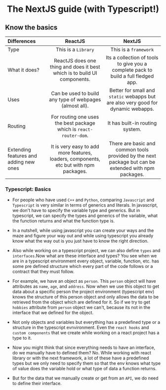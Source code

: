 <div align=center>
    <h1>The NextJS guide (with Typescript!)</h1>
</div>

## Know the basics

| Differences                            |                                        ReactJS                                        |                                                NextJS                                                |
| :------------------------------------- | :-----------------------------------------------------------------------------------: | :--------------------------------------------------------------------------------------------------: |
| Type                                   |                                  This is a `Library`                                  |                                        This is a `framework`                                         |
| What it does?                          |       ReactJS does one thing and does it best which is to build UI components.        |          Its a collection of tools to give you a complete pack to build a full fledged app.          |
| Uses                                   |                Can be used to build any type of webpages (almost all).                |          Better for small and `static` webapps but are also very good for dynamic webapps.           |
| Routing                                |          For routing one uses the best package which is `react-router-dom`.           |                                   It has built-in routing system.                                    |
| Extending features and adding new ones | It is very easy to add more features, loaders, components, etc but with npm packages. | There are basic and common tools provided by the next package but can be extended with npm packages. |

### Typescript: Basics

- For people who have used `C++` and `Python`, comparing `Javascript` and `Typescript` is very similar in terms of generics and literals. In javascript, we don't have to specify the variable type and generics. But in typescript, we can specify the types and generics of the variable, what the function returns and what the function type is.

- In a nutshell, while using javascript you can create your ways and the maze and figure your way out and while using typescript you already know what the way out is you just have to know the right direction.

- Also while working on a typescript project, we can also define `types` and `interfaces`.Now what are these interface and types? You see when we are in a typescript environment every object, variable, function, etc. has some pre defined structure which every part of the code follows or a contract that they must follow.

- For example, we have an object as `person`. This `person` object will have attributes as `name`, `age`, and `address`. Now when we use this object to get data about a specific person the project environment (typescript env) knows the structure of this person object and only allows the data to be retrieved from the object which are defined for it. So if we try to get `hobbies` attribute from `person` object we can't, because its not in the interface that we defined for the object.

- Not only objects and variables but everything has a predefined type or a structure in the typescript evnvironment. Even the `react hooks` and `custom components` that we create while working on a react project has a type to it.

- Now you might think that since everything needs to have an interface, do we manually have to defined them? No. While working with react library or with the next framework, a lot of these have a predefined types but we only need to specify them so that the env knows what type of value does the variable hold or what type of data a function returns.

- But for the data that we manually create or get from an `API`, we do need to define their interface.
